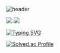 ![header](https://capsule-render.vercel.app/api?type=waving&color=auto&height=300&section=header&text=woneal's%20git&fontSize=90)


<img src="https://img.shields.io/badge/Python-3776AB?style=flat-square&logo=Python&logoColor=white"/> <img src="https://img.shields.io/badge/C-A8B9CC?style=flat-square&logo=C&logoColor=white"/>

[![Typing SVG](https://readme-typing-svg.demolab.com/?lines=My+Name+Is+Woneal)](https://git.io/typing-svg)

[![Solved.ac Profile](http://mazassumnida.wtf/api/v2/generate_badge?boj=woneal)](https://solved.ac/woneal/)
